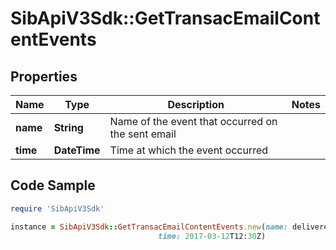 # SibApiV3Sdk::GetTransacEmailContentEvents

## Properties

Name | Type | Description | Notes
------------ | ------------- | ------------- | -------------
**name** | **String** | Name of the event that occurred on the sent email | 
**time** | **DateTime** | Time at which the event occurred | 

## Code Sample

```ruby
require 'SibApiV3Sdk'

instance = SibApiV3Sdk::GetTransacEmailContentEvents.new(name: delivered,
                                 time: 2017-03-12T12:30Z)
```


